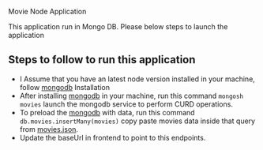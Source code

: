 Movie Node Application

This application run in Mongo DB. Please below steps to launch the application

## Steps to follow to run this application

- I Assume that you have an latest node version installed in your machine, follow [mongodb](https://docs.mongodb.com/manual/installation/) Installation
- After installing [mongodb](https://docs.mongodb.com/manual/installation/) in your machine, run this command `mongosh movies` launch the mongodb service to perform CURD operations.
- To preload the [mongodb](https://docs.mongodb.com/manual/installation/) with data, run this command `db.movies.insertMany(movies)` copy paste movies data inside that query from [movies.json](https://github.com/UmarMydeen/movie-app-node/blob/master/fake/movies.json).
- Update the baseUrl in frontend to point to this endpoints.
